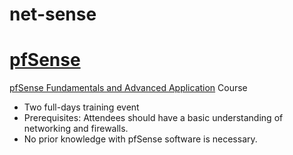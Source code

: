 # net-sense

# [pfSense](https://www.pfsense.org)

[pfSense Fundamentals and Advanced Application](https://www.pfsense.org/university/) Course
- Two full-days training event
- Prerequisites: Attendees should have a basic understanding of networking and firewalls.
- No prior knowledge with pfSense software is necessary.

